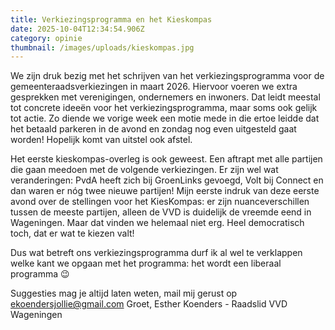 ```yaml
---
title: Verkiezingsprogramma en het Kieskompas
date: 2025-10-04T12:34:54.906Z
category: opinie
thumbnail: /images/uploads/kieskompas.jpg
---
```

We zijn druk bezig met het schrijven van het verkiezingsprogramma voor de gemeenteraadsverkiezingen in maart 2026. Hiervoor voeren we extra gesprekken met verenigingen, ondernemers en inwoners. Dat leidt meestal tot concrete ideeën voor het verkiezingsprogramma, maar soms ook gelijk tot actie. Zo diende we vorige week een motie mede in die ertoe leidde dat het betaald parkeren in de avond en zondag nog even uitgesteld gaat worden! Hopelijk komt van uitstel ook afstel.

Het eerste kieskompas-overleg is ook geweest. Een aftrapt met alle partijen die gaan meedoen met de volgende verkiezingen. Er zijn wel wat veranderingen: PvdA heeft zich bij GroenLinks gevoegd, Volt bij Connect en dan waren er nóg twee nieuwe partijen! Mijn eerste indruk van deze eerste avond over de stellingen voor het KiesKompas: er zijn nuanceverschillen tussen de meeste partijen, alleen de VVD is duidelijk de vreemde eend in Wageningen. Maar dat vinden we helemaal niet erg. Heel democratisch toch, dat er wat te kiezen valt!

Dus wat betreft ons verkiezingsprogramma durf ik al wel te verklappen welke kant we opgaan met het programma: het wordt een liberaal programma 😉

S﻿uggesties mag je altijd laten weten, mail mij gerust op ekoendersjollie@gmail.com
G﻿roet, 
Esther Koenders - Raadslid VVD Wageningen